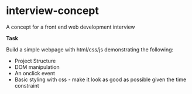 # interview-concept
A concept for a front end web development interview

<b>Task</b>

Build a simple webpage with html/css/js demonstrating the following: 

- Project Structure
- DOM manipulation 
- An onclick event 
- Basic styling with css - make it look as good as possible given the time constraint
